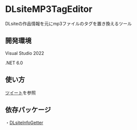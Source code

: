 # DLsiteMP3TagEditor
DLsiteの作品情報を元にmp3ファイルのタグを置き換えるツール


## 開発環境
Visual Studio 2022

.NET 6.0


## 使い方
<a href="https://twitter.com/r4adb/status/1713377144011976785" target="_blank">ツイート</a>を参照


## 依存パッケージ
・[DLsiteInfoGetter](https://github.com/dekotan24/DLsiteInfoGetter)
